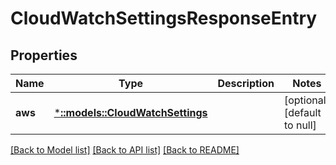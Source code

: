 # CloudWatchSettingsResponseEntry

## Properties

| Name    | Type                                                       | Description | Notes                        |
| ------- | ---------------------------------------------------------- | ----------- | ---------------------------- |
| **aws** | [***::models::CloudWatchSettings**](CloudWatchSettings.md) |             | [optional] [default to null] |

[[Back to Model list]](../README.md#documentation-for-models) [[Back to API list]](../README.md#documentation-for-api-endpoints) [[Back to README]](../README.md)
